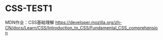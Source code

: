 # CSS-TEST1
MDN作业：CSS基础理解
https://developer.mozilla.org/zh-CN/docs/Learn/CSS/Introduction_to_CSS/Fundamental_CSS_comprehension
